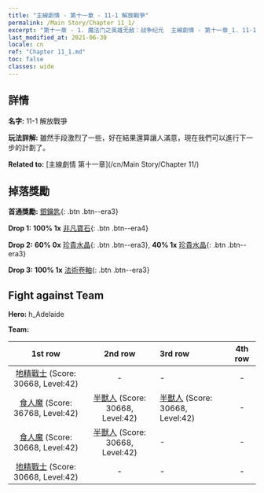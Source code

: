 ```yaml
---
title: "主線劇情 - 第十一章 - 11-1 解放戰爭"
permalink: /Main Story/Chapter 11_1/
excerpt: "第十一章 - 1. 魔法门之英雄无敌：战争纪元  主線劇情 - 第十一章_1. 11-1 解放戰爭"
last_modified_at: 2021-06-30
locale: cn
ref: "Chapter 11_1.md"
toc: false
classes: wide
---
```


## 詳情

 **名字:** 11-1 解放戰爭

 **玩法詳解:** 雖然手段激烈了一些，好在結果還算讓人滿意，現在我們可以進行下一步的計劃了。

 **Related to:** [主線劇情 第十一章](/cn/Main Story/Chapter 11/)

## 掉落獎勵

 **首通獎勵:** [銀鑰匙](/cn/Items/con_693/){: .btn .btn--era3}

 **Drop 1:** **100% 1x** [非凡寶石](/cn/Items/mat_37/){: .btn .btn--era4}

 **Drop 2:** **60% 0x** [珍貴水晶](/cn/Items/mat_31/){: .btn .btn--era3}, **40% 1x** [珍貴水晶](/cn/Items/mat_31/){: .btn .btn--era3}

 **Drop 3:** **100% 1x** [法術卷軸](/cn/Items/con_694/){: .btn .btn--era3}


## Fight against Team
 **Hero:** h_Adelaide

 **Team:**


  | 1st row | 2nd row | 3rd row | 4th row |
  |:----:|:----:|:----|:----:|
  | [地精戰士](/cn/units/Goblin/) (Score: 30668, Level:42)  | - | - | - |
  | [食人魔](/cn/units/Ogre/) (Score: 36768, Level:42)  | [半獸人](/cn/units/Orc/) (Score: 30668, Level:42)  | [半獸人](/cn/units/Orc/) (Score: 30668, Level:42)  | - |
  | [食人魔](/cn/units/Ogre/) (Score: 30668, Level:42)  | [半獸人](/cn/units/Orc/) (Score: 30668, Level:42)  | - | - |
  | [地精戰士](/cn/units/Goblin/) (Score: 30668, Level:42)  | - | - | - |


